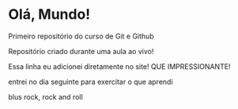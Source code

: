 
# Olá, Mundo!
 Primeiro repositório do curso de Git e Github

Repositório criado durante uma aula ao vivo!

Essa linha eu adicionei diretamente no site! QUE IMPRESSIONANTE!

entrei no dia seguinte para exercitar o que aprendi 

blus rock, rock and roll